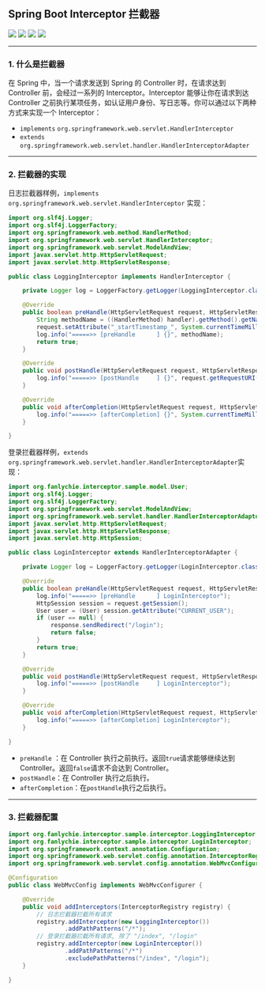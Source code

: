 ## Spring Boot Interceptor 拦截器

![](https://gitee.com/fanlychie/images/raw/develop/java1.8.svg) 
![](https://gitee.com/fanlychie/images/raw/develop/springboot2.1.6.svg) 
![](https://gitee.com/fanlychie/images/raw/develop/maven3.6.1.svg) 
![](https://gitee.com/fanlychie/images/raw/develop/idea2019.svg) 

---

### 1. 什么是拦截器

在 Spring 中，当一个请求发送到 Spring 的 Controller 时，在请求达到 Controller 前，会经过一系列的 Interceptor。Interceptor 能够让你在请求到达 Controller 之前执行某项任务，如认证用户身份、写日志等。你可以通过以下两种方式来实现一个 Interceptor：

* `implements` `org.springframework.web.servlet.HandlerInterceptor`
* `extends` `org.springframework.web.servlet.handler.HandlerInterceptorAdapter`

---

### 2. 拦截器的实现

日志拦截器样例，`implements` `org.springframework.web.servlet.HandlerInterceptor` 实现：

```java
import org.slf4j.Logger;
import org.slf4j.LoggerFactory;
import org.springframework.web.method.HandlerMethod;
import org.springframework.web.servlet.HandlerInterceptor;
import org.springframework.web.servlet.ModelAndView;
import javax.servlet.http.HttpServletRequest;
import javax.servlet.http.HttpServletResponse;

public class LoggingInterceptor implements HandlerInterceptor {

    private Logger log = LoggerFactory.getLogger(LoggingInterceptor.class);

    @Override
    public boolean preHandle(HttpServletRequest request, HttpServletResponse response, Object handler) throws Exception {
        String methodName = ((HandlerMethod) handler).getMethod().getName();
        request.setAttribute("_startTimestamp_", System.currentTimeMillis());
        log.info("=====>> [preHandle      ] {}", methodName);
        return true;
    }

    @Override
    public void postHandle(HttpServletRequest request, HttpServletResponse response, Object handler, ModelAndView modelAndView) throws Exception {
        log.info("=====>> [postHandle     ] {}", request.getRequestURI());
    }

    @Override
    public void afterCompletion(HttpServletRequest request, HttpServletResponse response, Object handler, Exception ex) throws Exception {
        log.info("=====>> [afterCompletion] {}", System.currentTimeMillis() - (long) request.getAttribute("_startTimestamp_"));
    }

}
```

登录拦截器样例，`extends` `org.springframework.web.servlet.handler.HandlerInterceptorAdapter`实现：

```java
import org.fanlychie.interceptor.sample.model.User;
import org.slf4j.Logger;
import org.slf4j.LoggerFactory;
import org.springframework.web.servlet.ModelAndView;
import org.springframework.web.servlet.handler.HandlerInterceptorAdapter;
import javax.servlet.http.HttpServletRequest;
import javax.servlet.http.HttpServletResponse;
import javax.servlet.http.HttpSession;

public class LoginInterceptor extends HandlerInterceptorAdapter {

    private Logger log = LoggerFactory.getLogger(LoginInterceptor.class);

    @Override
    public boolean preHandle(HttpServletRequest request, HttpServletResponse response, Object handler) throws Exception {
        log.info("=====>> [preHandle      ] LoginInterceptor");
        HttpSession session = request.getSession();
        User user = (User) session.getAttribute("CURRENT_USER");
        if (user == null) {
            response.sendRedirect("/login");
            return false;
        }
        return true;
    }

    @Override
    public void postHandle(HttpServletRequest request, HttpServletResponse response, Object handler, ModelAndView modelAndView) throws Exception {
        log.info("=====>> [postHandle     ] LoginInterceptor");
    }

    @Override
    public void afterCompletion(HttpServletRequest request, HttpServletResponse response, Object handler, Exception ex) throws Exception {
        log.info("=====>> [afterCompletion] LoginInterceptor");
    }

}
```

* `preHandle`  ：在 Controller 执行之前执行。返回`true`请求能够继续达到 Controller。返回`false`请求不会达到 Controller。
* `postHandle`：在 Controller 执行之后执行。
* `afterCompletion`：在`postHandle`执行之后执行。

---

### 3. 拦截器配置

```java
import org.fanlychie.interceptor.sample.interceptor.LoggingInterceptor;
import org.fanlychie.interceptor.sample.interceptor.LoginInterceptor;
import org.springframework.context.annotation.Configuration;
import org.springframework.web.servlet.config.annotation.InterceptorRegistry;
import org.springframework.web.servlet.config.annotation.WebMvcConfigurer;

@Configuration
public class WebMvcConfig implements WebMvcConfigurer {

    @Override
    public void addInterceptors(InterceptorRegistry registry) {
        // 日志拦截器拦截所有请求
        registry.addInterceptor(new LoggingInterceptor())
                .addPathPatterns("/*");
        // 登录拦截器拦截所有请求, 除了 "/index", "/login"
        registry.addInterceptor(new LoginInterceptor())
                .addPathPatterns("/*")
                .excludePathPatterns("/index", "/login");
    }

}
```